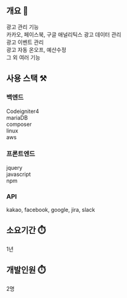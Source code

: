 ## 개요 📌
광고 관리 기능<br>
카카오, 페이스북, 구글 애널리틱스 광고 데이터 관리<br>
광고 이벤트 관리<br>
광고 자동 온오프, 예산수정<br>
그 외 여러 기능
<br>


## 사용 스택 ⚒️

### 백엔드
Codeigniter4<br>
mariaDB<br>
composer<br>
linux<br>
aws

### 프론트엔드
jquery<br>
javascript<br>
npm

### API
kakao, facebook, google, jira, slack

## 소요기간 ⏱️
1년

## 개발인원 ⏱️
2명

